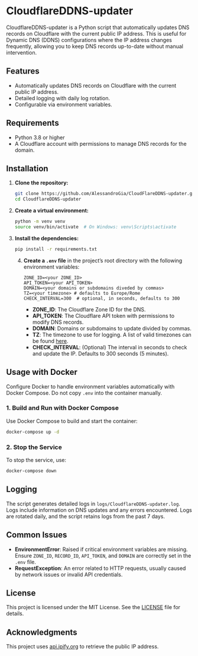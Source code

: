 
# CloudflareDDNS-updater

CloudflareDDNS-updater is a Python script that automatically updates DNS records on Cloudflare with the current public IP address. This is useful for Dynamic DNS (DDNS) configurations where the IP address changes frequently, allowing you to keep DNS records up-to-date without manual intervention.

## Features
- Automatically updates DNS records on Cloudflare with the current public IP address.
- Detailed logging with daily log rotation.
- Configurable via environment variables.

## Requirements
- Python 3.8 or higher
- A Cloudflare account with permissions to manage DNS records for the domain.

## Installation

1. **Clone the repository:**
   ```bash
   git clone https://github.com/AlessandroGia/CloudFlareDDNS-updater.git
   cd CloudflareDDNS-updater
   ```

2. **Create a virtual environment:**
   ```bash
   python -m venv venv
   source venv/bin/activate  # On Windows: venv\Scripts\activate
   ```

3. **Install the dependencies:**
   ```bash
   pip install -r requirements.txt
   ```

   4. **Create a `.env` file** in the project’s root directory with the following environment variables:

      ```dotenv
      ZONE_ID=<your ZONE_ID>
      API_TOKEN=<your API_TOKEN>
      DOMAIN=<your domains or subdomains diveded by commas>
      TZ=<your timezone> # defaults to Europe/Rome
      CHECK_INTERVAL=300  # optional, in seconds, defaults to 300
      ```

      - **ZONE_ID**: The Cloudflare Zone ID for the DNS.
      - **API_TOKEN**: The Cloudflare API token with permissions to modify DNS records.
      - **DOMAIN**: Domains or subdomains to update divided by commas.
      - **TZ**: The timezone to use for logging. A list of valid timezones can be found [here](https://en.wikipedia.org/wiki/List_of_tz_database_time_zones).
      - **CHECK_INTERVAL**: (Optional) The interval in seconds to check and update the IP. Defaults to 300 seconds (5 minutes).

## Usage with Docker

Configure Docker to handle environment variables automatically with Docker Compose. Do not copy `.env` into the container manually.

### 1. Build and Run with Docker Compose

Use Docker Compose to build and start the container:

```bash
docker-compose up -d
```

### 2. Stop the Service

To stop the service, use:

```bash
docker-compose down
```

## Logging

The script generates detailed logs in `logs/CloudflareDDNS-updater.log`. Logs include information on DNS updates and any errors encountered. Logs are rotated daily, and the script retains logs from the past 7 days.

## Common Issues

- **EnvironmentError**: Raised if critical environment variables are missing. Ensure `ZONE_ID`, `RECORD_ID`, `API_TOKEN`, and `DOMAIN` are correctly set in the `.env` file.
- **RequestException**: An error related to HTTP requests, usually caused by network issues or invalid API credentials.

## License

This project is licensed under the MIT License. See the [LICENSE](LICENSE) file for details.

## Acknowledgments

This project uses [api.ipify.org](https://api.ipify.org) to retrieve the public IP address. 
